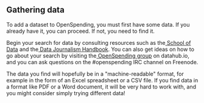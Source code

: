 ## Gathering data

To add a dataset to OpenSpending, you must first have some data. If you already have it, you can proceed. If not, you need to find it.

Begin your search for data by consulting resources such as the[ School of Data](http://schoolofdata.org/handbook/courses/finding-data/) and the[ Data Journalism Handbook](http://datajournalismhandbook.org/1.0/en/getting_data.html). You can also get ideas on how to go about your search by visiting the[ OpenSpending group](http://datahub.io/group/openspending) on datahub.io, and you can ask questions on the #openspending IRC channel on Freenode.

The data you find will hopefully be in a "machine-readable" format, for example in the form of an Excel spreadsheet or a CSV file. If you find data in a format like PDF or a Word document, it will be very hard to work with, and you might consider simply trying different data!
